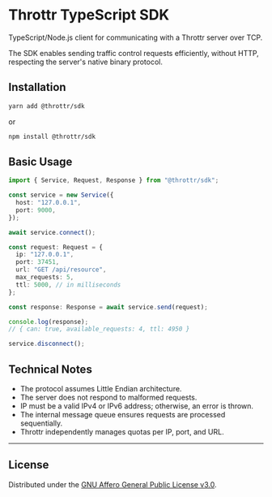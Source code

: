 # Throttr TypeScript SDK

TypeScript/Node.js client for communicating with a Throttr server over TCP.

The SDK enables sending traffic control requests efficiently, without HTTP, respecting the server's native binary protocol.


## Installation

```bash
yarn add @throttr/sdk
```

or

```bash
npm install @throttr/sdk
```

## Basic Usage

```typescript
import { Service, Request, Response } from "@throttr/sdk";

const service = new Service({
  host: "127.0.0.1",
  port: 9000,
});

await service.connect();

const request: Request = {
  ip: "127.0.0.1",
  port: 37451,
  url: "GET /api/resource",
  max_requests: 5,
  ttl: 5000, // in milliseconds
};

const response: Response = await service.send(request);

console.log(response);
// { can: true, available_requests: 4, ttl: 4950 }

service.disconnect();
```

## Technical Notes

- The protocol assumes Little Endian architecture.
- The server does not respond to malformed requests.
- IP must be a valid IPv4 or IPv6 address; otherwise, an error is thrown.
- The internal message queue ensures requests are processed sequentially.
- Throttr independently manages quotas per IP, port, and URL.

---

## License

Distributed under the [GNU Affero General Public License v3.0](./LICENSE).
